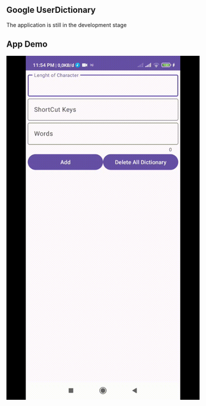 ## Google UserDictionary

The application is still in the development stage

## App Demo
![test](photo/test.gif)